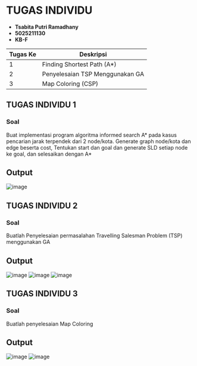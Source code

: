 # TUGAS INDIVIDU

- **Tsabita Putri Ramadhany**
- **5025211130**
- **KB-F**

| Tugas Ke | Deskripsi |
| ------ | ------ |
|1     | Finding Shortest Path (A*)       |
|2     | Penyelesaian TSP Menggunakan GA       |
|3     | Map Coloring (CSP)       |



## TUGAS INDIVIDU 1
### Soal

Buat implementasi program algoritma informed search A* pada kasus pencarian jarak terpendek dari 2 node/kota. Generate graph node/kota dan edge beserta cost, Tentukan start dan goal dan generate SLD setiap node ke goal, dan selesaikan dengan A*

## Output

![image](https://github.com/KB-F-2023/individu-tsabita-5025211130/assets/137047327/e38100e6-a6c3-41b3-82ac-e6fe38fc494b)


## TUGAS INDIVIDU 2
### Soal

Buatlah Penyelesaian permasalahan Travelling Salesman Problem (TSP) menggunakan GA

## Output

![image](https://github.com/KB-F-2023/individu-tsabita-5025211130/assets/137047327/1266c5a0-f1bc-41cb-ae04-8ef01b8de082)
![image](https://github.com/KB-F-2023/individu-tsabita-5025211130/assets/137047327/867a8834-cad8-48c6-9963-b161d309e043)
![image](https://github.com/KB-F-2023/individu-tsabita-5025211130/assets/137047327/829b3c48-eb1e-4681-8fb8-7eeba25b002c)

## TUGAS INDIVIDU 3
### Soal

Buatlah penyelesaian Map Coloring

## Output

![image](https://github.com/KB-F-2023/individu-tsabita-5025211130/assets/137047327/f397f262-f6d3-47a9-9515-1496eef50cc8)
![image](https://github.com/KB-F-2023/individu-tsabita-5025211130/assets/137047327/fca221a2-d1e8-49b3-862d-9465060e2434)
